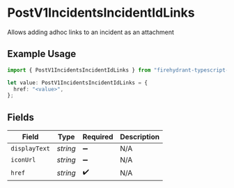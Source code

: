 # PostV1IncidentsIncidentIdLinks

Allows adding adhoc links to an incident as an attachment

## Example Usage

```typescript
import { PostV1IncidentsIncidentIdLinks } from "firehydrant-typescript-sdk/models/components";

let value: PostV1IncidentsIncidentIdLinks = {
  href: "<value>",
};
```

## Fields

| Field              | Type               | Required           | Description        |
| ------------------ | ------------------ | ------------------ | ------------------ |
| `displayText`      | *string*           | :heavy_minus_sign: | N/A                |
| `iconUrl`          | *string*           | :heavy_minus_sign: | N/A                |
| `href`             | *string*           | :heavy_check_mark: | N/A                |